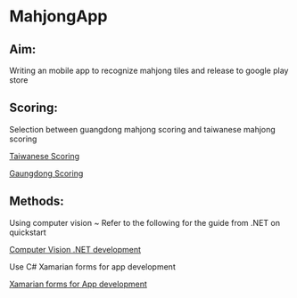 # MahjongApp

## Aim: 
Writing an mobile app to recognize mahjong tiles and release to google play store

## Scoring: 
Selection between guangdong mahjong scoring and taiwanese mahjong scoring

[Taiwanese Scoring](http://mahjong.wikidot.com/rules:taiwanese-scoring)

[Gaungdong Scoring](https://en.wikipedia.org/wiki/Hong_Kong_Mahjong_scoring_rules)


## Methods:
Using computer vision ~ 
Refer to the following for the guide from .NET on quickstart

[Computer Vision .NET development](https://docs.microsoft.com/en-gb/azure/cognitive-services/Computer-vision/home)

Use C# Xamarian forms for app development

[Xamarian forms for App development](https://docs.microsoft.com/en-us/xamarin/get-started/what-is-xamarin-forms)
 